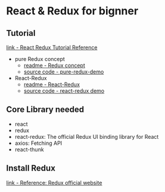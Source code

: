 # React & Redux for bignner

## Tutorial
[link - React Redux Tutorial Reference](https://youtu.be/9boMnm5X9ak)

- pure Redux concept
    - [readme - Redux concept](./pure-redux-demo/README.md)
    - [source code - pure-redux-demo](./pure-redux-demo)
- React-Redux
    - [readme - React-Redux ](./react-redux-demo/README.md)
    - [source code - react-redux demo](./react-redux-demo)    

## Core Library needed

- react
- redux
- react-redux: The official Redux UI binding library for React
- axios: Fetching API
- react-thunk


## Install Redux

[link - Reference: Redux official website](https://redux.js.org/introduction/installation)